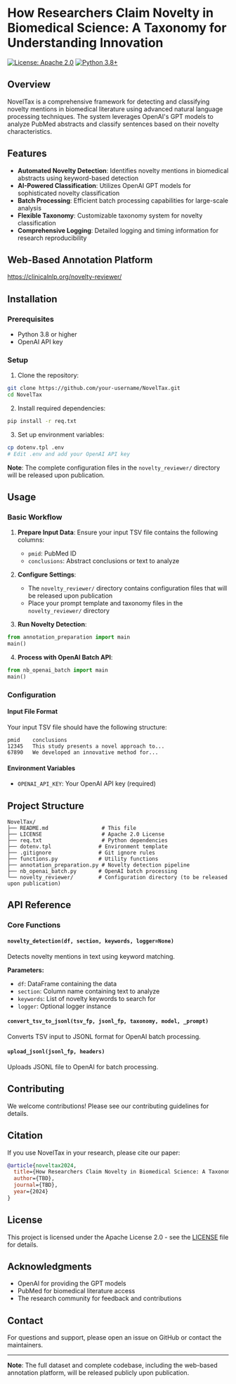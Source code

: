 # How Researchers Claim Novelty in Biomedical Science: A Taxonomy for Understanding Innovation

[![License: Apache 2.0](https://img.shields.io/badge/License-Apache%202.0-blue.svg)](https://opensource.org/licenses/Apache-2.0)
[![Python 3.8+](https://img.shields.io/badge/python-3.8+-blue.svg)](https://www.python.org/downloads/)

## Overview

NovelTax is a comprehensive framework for detecting and classifying novelty mentions in biomedical literature using advanced natural language processing techniques. The system leverages OpenAI's GPT models to analyze PubMed abstracts and classify sentences based on their novelty characteristics.

## Features

- **Automated Novelty Detection**: Identifies novelty mentions in biomedical abstracts using keyword-based detection
- **AI-Powered Classification**: Utilizes OpenAI GPT models for sophisticated novelty classification
- **Batch Processing**: Efficient batch processing capabilities for large-scale analysis
- **Flexible Taxonomy**: Customizable taxonomy system for novelty classification
- **Comprehensive Logging**: Detailed logging and timing information for research reproducibility

## Web-Based Annotation Platform

https://clinicalnlp.org/novelty-reviewer/

## Installation

### Prerequisites

- Python 3.8 or higher
- OpenAI API key

### Setup

1. Clone the repository:
```bash
git clone https://github.com/your-username/NovelTax.git
cd NovelTax
```

2. Install required dependencies:
```bash
pip install -r req.txt
```

3. Set up environment variables:
```bash
cp dotenv.tpl .env
# Edit .env and add your OpenAI API key
```

**Note**: The complete configuration files in the `novelty_reviewer/` directory will be released upon publication.

## Usage

### Basic Workflow

1. **Prepare Input Data**: Ensure your input TSV file contains the following columns:
   - `pmid`: PubMed ID
   - `conclusions`: Abstract conclusions or text to analyze

2. **Configure Settings**: 
   - The `novelty_reviewer/` directory contains configuration files that will be released upon publication
   - Place your prompt template and taxonomy files in the `novelty_reviewer/` directory

3. **Run Novelty Detection**:
```python
from annotation_preparation import main
main()
```

4. **Process with OpenAI Batch API**:
```python
from nb_openai_batch import main
main()
```

### Configuration

#### Input File Format
Your input TSV file should have the following structure:
```
pmid    conclusions
12345   This study presents a novel approach to...
67890   We developed an innovative method for...
```

#### Environment Variables
- `OPENAI_API_KEY`: Your OpenAI API key (required)

## Project Structure

```
NovelTax/
├── README.md                 # This file
├── LICENSE                   # Apache 2.0 License
├── req.txt                   # Python dependencies
├── dotenv.tpl               # Environment template
├── .gitignore               # Git ignore rules
├── functions.py             # Utility functions
├── annotation_preparation.py # Novelty detection pipeline
├── nb_openai_batch.py       # OpenAI batch processing
└── novelty_reviewer/        # Configuration directory (to be released upon publication)
```

## API Reference

### Core Functions

#### `novelty_detection(df, section, keywords, logger=None)`
Detects novelty mentions in text using keyword matching.

**Parameters:**
- `df`: DataFrame containing the data
- `section`: Column name containing text to analyze
- `keywords`: List of novelty keywords to search for
- `logger`: Optional logger instance

#### `convert_tsv_to_jsonl(tsv_fp, jsonl_fp, taxonomy, model, _prompt)`
Converts TSV input to JSONL format for OpenAI batch processing.

#### `upload_jsonl(jsonl_fp, headers)`
Uploads JSONL file to OpenAI for batch processing.

## Contributing

We welcome contributions! Please see our contributing guidelines for details.

## Citation

If you use NovelTax in your research, please cite our paper:

```bibtex
@article{noveltax2024,
  title={How Researchers Claim Novelty in Biomedical Science: A Taxonomy for Understanding Innovation},
  author={TBD},
  journal={TBD},
  year={2024}
}
```

## License

This project is licensed under the Apache License 2.0 - see the [LICENSE](LICENSE) file for details.

## Acknowledgments

- OpenAI for providing the GPT models
- PubMed for biomedical literature access
- The research community for feedback and contributions

## Contact

For questions and support, please open an issue on GitHub or contact the maintainers.

---

**Note**: The full dataset and complete codebase, including the web-based annotation platform, will be released publicly upon publication. 